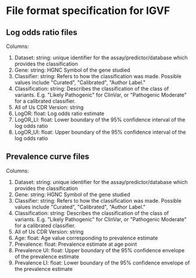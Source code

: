 # File format specification for IGVF

## Log odds ratio files

Columns:

1. Dataset: string: unique identifier for the assay/predictor/database which provides the classification
2. Gene: string: HGNC Symbol of the gene studied
3. Classifier: string: Refers to how the classification was made. Possible values include "Curated", "Calibrated", "Author Label."
4. Classification: string: Describes the classification of the class of variants. E.g. "Likely Pathogenic" for ClinVar, or "Pathogenic Moderate" for a calibrated classifier.
5. All of Us CDR Version: string
6. LogOR: float: Log odds ratio estimate
7. LogOR_LI: float: Lower boundary of the 95% confidence interval of the log odds ratio
8. LogOR_UI: float: Upper boundary of the 95% confidence interval of the log odds ratio

## Prevalence curve files

Columns:

1. Dataset: string: unique identifier for the assay/predictor/database which provides the classification
2. Gene: string: HGNC Symbol of the gene studied
3. Classifier: string: Refers to how the classification was made. Possible values include "Curated", "Calibrated", "Author Label."
4. Classification: string: Describes the classification of the class of variants. E.g. "Likely Pathogenic" for ClinVar, or "Pathogenic Moderate" for a calibrated classifier.
5. All of Us CDR Version: string
6. Age: float: Age value corresponding to prevalence estimate
7. Prevalence: float: Prevalence estimate at age point
8. Prevalence UI: float: Upper boundary of the 95% confidence envelope of the prevalence estimate
9. Prevalence LI: float: Lower boundary of the 95% confidence envelope of the prevalence estimate
